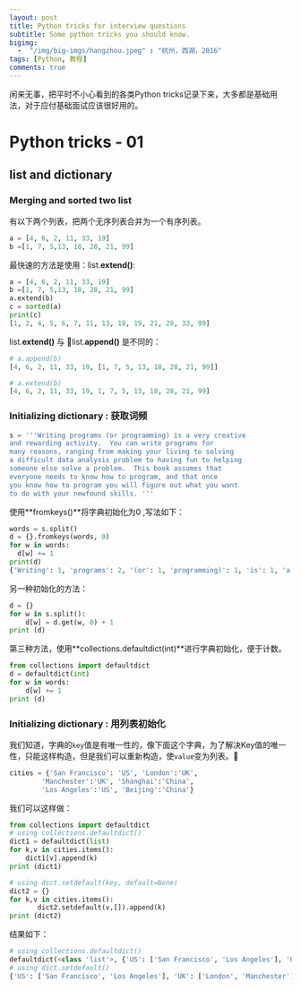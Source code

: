 ```yaml
---
layout: post
title: Python tricks for interview questions
subtitle: Some python tricks you should know.
bigimg: 
  -  "/img/big-imgs/hangzhou.jpeg" : "杭州，西湖，2016"
tags: [Python, 教程]
comments: true
---
```


闲来无事，把平时不小心看到的各类Python tricks记录下来，大多都是基础用法，对于应付基础面试应该很好用的。

# Python tricks - 01

## list and dictionary

### Merging and sorted two list

有以下两个列表，把两个无序列表合并为一个有序列表。

``` python
a = [4, 6, 2, 11, 33, 19]
b =[1, 7, 5,13, 18, 28, 21, 99]
```

最快速的方法是使用：list.**extend()**:

``` python
a = [4, 6, 2, 11, 33, 19]
b =[1, 7, 5,13, 18, 28, 21, 99]
a.extend(b)
c = sorted(a)
print(c)
[1, 2, 4, 5, 6, 7, 11, 13, 18, 19, 21, 28, 33, 99]
```

list.**extend()** 与 list.**append()** 是不同的：

``` python
# a.append(b)
[4, 6, 2, 11, 33, 19, [1, 7, 5, 13, 18, 28, 21, 99]]  

# a.extend(b)
[4, 6, 2, 11, 33, 19, 1, 7, 5, 13, 18, 28, 21, 99]

```

### Initializing dictionary : 获取词频

``` python
s = '''Writing programs (or programming) is a very creative 
and rewarding activity.  You can write programs for 
many reasons, ranging from making your living to solving
a difficult data analysis problem to having fun to helping
someone else solve a problem.  This book assumes that 
everyone needs to know how to program, and that once 
you know how to program you will figure out what you want 
to do with your newfound skills. '''
```

使用**fromkeys()**将字典初始化为0 ,写法如下：

``` python
words = s.split()
d = {}.fromkeys(words, 0)
for w in words:
  d[w] += 1
print(d)
{'Writing': 1, 'programs': 2, '(or': 1, 'programming)': 1, 'is': 1, 'a': 3, 'very': 1, 'creative': 1, 'and': 2, 'rewarding': 1, 'activity.': 1, 'You': 1, 'can': 1, 'write': 1, 'for': 1, 'many': 1, 'reasons,': 1, 'ranging': 1, 'from': 1, 'making': 1, 'your': 2, 'living': 1, 'to': 7, 'solving': 1, 'difficult': 1, 'data': 1, 'analysis': 1, 'problem': 1, 'having': 1, 'fun': 1, 'helping': 1, 'someone': 1, 'else': 1, 'solve': 1, 'problem.': 1, 'This': 1, 'book': 1, 'assumes': 1, 'that': 2, 'everyone': 1, 'needs': 1, 'know': 2, 'how': 2, 'program,': 1, 'once': 1, 'you': 3, 'program': 1, 'will': 1, 'figure': 1, 'out': 1, 'what': 1, 'want': 1, 'do': 1, 'with': 1, 'newfound': 1, 'skills.': 1}
```

另一种初始化的方法：

``` python
d = {}
for w in s.split():
    d[w] = d.get(w, 0) + 1
print (d)
```

第三种方法，使用**collections.defaultdict(int)**进行字典初始化，便于计数。

``` python
from collections import defaultdict
d = defaultdict(int)
for w in words:
    d[w] += 1
print (d)
```

### Initializing dictionary : 用列表初始化

我们知道，字典的`key`值是有唯一性的，像下面这个字典，为了解决Key值的唯一性，只能这样构造，但是我们可以重新构造，使`value`变为列表。

``` python
cities = {'San Francisco': 'US', 'London':'UK',
        'Manchester':'UK', 'Shanghai':'China',
        'Los Angeles':'US', 'Beijing':'China'}
```

我们可以这样做：

``` python
from collections import defaultdict
# using collections.defaultdict()
dict1 = defaultdict(list)
for k,v in cities.items():
    dict1[v].append(k)
print (dict1)

# using dict.setdefault(key, default=None)
dict2 = {}
for k,v in cities.items():
       dict2.setdefault(v,[]).append(k)
print (dict2)
```

结果如下：

``` python
# using collections.defaultdict()
defaultdict(<class 'list'>, {'US': ['San Francisco', 'Los Angeles'], 'UK': ['London', 'Manchester'], 'China': ['Shanghai', 'Beijing']})
# using dict.setdefault()
{'US': ['San Francisco', 'Los Angeles'], 'UK': ['London', 'Manchester'], 'China': ['Shanghai', 'Beijing']}
```

